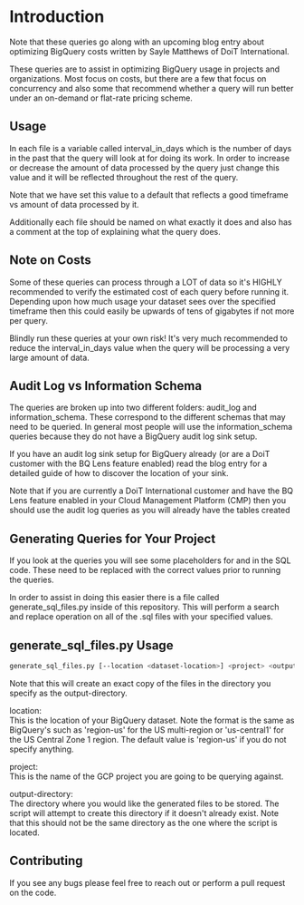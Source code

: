 # Introduction

Note that these queries go along with an upcoming blog entry about optimizing BigQuery
costs written by Sayle Matthews of DoiT International.

These queries are to assist in optimizing BigQuery usage in projects and organizations.
Most focus on costs, but there are a few that focus on concurrency and also some that
recommend whether a query will run better under an on-demand or flat-rate pricing scheme.

## Usage

In each file is a variable called interval_in_days which is the number of days in the past
that the query will look at for doing its work. In order to increase or decrease the amount of
data processed by the query just change this value and it will be reflected throughout the 
rest of the query.

Note that we have set this value to a default that reflects a good timeframe vs amount of
data processed by it.

Additionally each file should be named on what exactly it does and also has a comment at
the top of explaining what the query does.

## Note on Costs

Some of these queries can process through a LOT of data so it's HIGHLY recommended to
verify the estimated cost of each query before running it. Depending upon how much
usage your dataset sees over the specified timeframe then this could easily be upwards
of tens of gigabytes if not more per query.

Blindly run these queries at your own risk! It's very much recommended to reduce the
interval_in_days value when the query will be processing a very large amount of data.

## Audit Log vs Information Schema

The queries are broken up into two different folders: audit_log and information_schema.
These correspond to the different schemas that may need to be queried. In general most
people will use the information_schema queries because they do not have a BigQuery audit
log sink setup.

If you have an audit log sink setup for BigQuery already (or are a DoiT customer with the
BQ Lens feature enabled) read the blog entry for a detailed guide of how to discover the
location of your sink.

Note that if you are currently a DoiT International customer and have the BQ Lens feature enabled
in your Cloud Management Platform (CMP) then you should use the audit log queries as you will
already have the tables created

## Generating Queries for Your Project

If you look at the queries you will see some placeholders for <project-name>
and <dataset-region> in the SQL code. These need to be replaced with the
correct values prior to running the queries.

In order to assist in doing this easier there is a file called generate_sql_files.py
inside of this repository. This will perform a search and replace operation on all of
the .sql files with your specified values.

## generate_sql_files.py Usage

```bash
generate_sql_files.py [--location <dataset-location>] <project> <output-directory>
```

Note that this will create an exact copy of the files in the directory you specify
as the output-directory.

location:  
This is the location of your BigQuery dataset. Note the format is the same as BigQuery's such
as 'region-us' for the US multi-region or 'us-central1' for the US Central Zone 1 region. The
default value is 'region-us' if you do not specify anything.

project:  
This is the name of the GCP project you are going to be querying against.

output-directory:  
The directory where you would like the generated files to be stored. The script will
attempt to create this directory if it doesn't already exist. Note that this should not
be the same directory as the one where the script is located.

## Contributing
If you see any bugs please feel free to reach out or perform a pull request on the code.